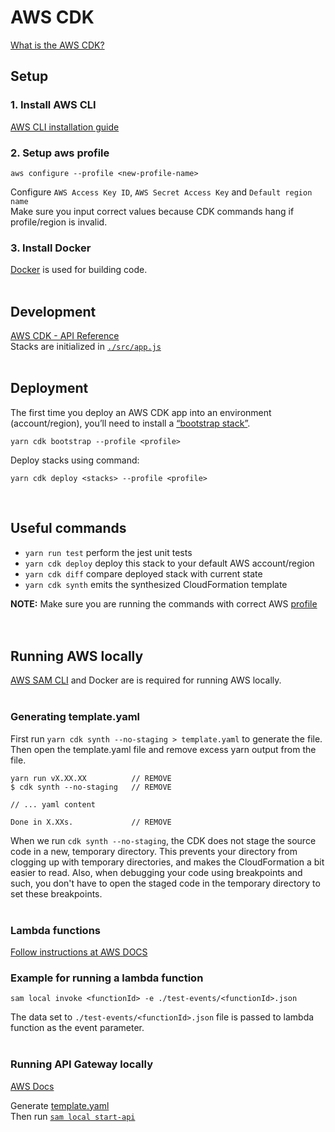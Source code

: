 # AWS CDK

[What is the AWS CDK?](https://docs.aws.amazon.com/cdk/latest/guide/home.html)


## Setup

### 1. Install AWS CLI
[AWS CLI installation guide](https://docs.aws.amazon.com/cli/latest/userguide/install-cliv2.html)

### 2. Setup aws profile
```
aws configure --profile <new-profile-name>
```
Configure `AWS Access Key ID`, `AWS Secret Access Key` and `Default region name`\
Make sure you input correct values because CDK commands hang if profile/region is invalid.

### 3. Install Docker
[Docker](https://www.docker.com/products/docker-desktop) is used for building code.
<br/><br/>

## Development
[AWS CDK - API Reference](https://docs.aws.amazon.com/cdk/api/latest/docs/aws-construct-library.html)\
Stacks are initialized in [`./src/app.js`](./src/app.js)
<br/><br/>


## Deployment

The first time you deploy an AWS CDK app into an environment (account/region), you’ll need to install a [“bootstrap stack”](https://github.com/aws/aws-cdk/blob/master/design/cdk-bootstrap.md).

```
yarn cdk bootstrap --profile <profile>
```

Deploy stacks using command:
```
yarn cdk deploy <stacks> --profile <profile>
```
<br/>


## Useful commands
 * `yarn run test`            perform the jest unit tests
 * `yarn cdk deploy`          deploy this stack to your default AWS account/region
 * `yarn cdk diff`            compare deployed stack with current state
 * `yarn cdk synth`           emits the synthesized CloudFormation template

**NOTE:** Make sure you are running the commands with correct AWS [profile](#-2.-setup-aws-profile)
<br/><br/><br/>



## Running AWS locally

[AWS SAM CLI](https://docs.aws.amazon.com/serverless-application-model/latest/developerguide/serverless-sam-cli-install.html) and Docker are is required for running AWS locally.
<br/><br/>


### Generating template.yaml

First run `yarn cdk synth --no-staging > template.yaml` to generate the file.\
Then open the template.yaml file and remove excess yarn output from the file.
```
yarn run vX.XX.XX          // REMOVE
$ cdk synth --no-staging   // REMOVE

// ... yaml content

Done in X.XXs.             // REMOVE
```

When we run `cdk synth --no-staging`, the CDK does not stage the source code in a new, temporary directory. This prevents your directory from clogging up with temporary directories, and makes the CloudFormation a bit easier to read. Also, when debugging your code using breakpoints and such, you don't have to open the staged code in the temporary directory to set these breakpoints.
<br/><br/>


### Lambda functions

[Follow instructions at AWS DOCS](https://docs.aws.amazon.com/cdk/latest/guide/sam.html)

### Example for running a lambda function

```
sam local invoke <functionId> -e ./test-events/<functionId>.json
```
The data set to `./test-events/<functionId>.json` file is passed to lambda function as the event parameter.
<br/><br/>


### Running API Gateway locally

[AWS Docs](https://docs.aws.amazon.com/serverless-application-model/latest/developerguide/serverless-sam-cli-using-start-api.html)

Generate [template.yaml](#Generating-template.yaml)\
Then run [`sam local start-api`](https://docs.aws.amazon.com/serverless-application-model/latest/developerguide/sam-cli-command-reference-sam-local-start-api.html)
